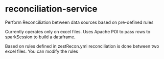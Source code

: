 # reconciliation-service
Perform Reconciliation between data sources based on pre-defined rules

Currently operates only on excel files.
Uses Apache POI to pass rows to sparkSession to build a dataframe.


Based on rules defined in zestRecon.yml reconciliation is done between two excel files.
You can modify the rules

